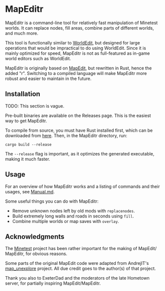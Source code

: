 # MapEditr

MapEditr is a command-line tool for relatively fast manipulation of Minetest
worlds. It can replace nodes, fill areas, combine parts of different worlds,
and much more.

This tool is functionally similar to [WorldEdit][1], but designed for large
operations that would be impractical to do using WorldEdit. Since it is mainly
optimized for speed, MapEditr is not as full-featured as in-game world editors
such as WorldEdit.

MapEditr is originally based on [MapEdit][2], but rewritten in Rust,
hence the added "r". Switching to a compiled language will make MapEditr more
robust and easier to maintain in the future.

[1]: https://github.com/Uberi/Minetest-WorldEdit
[2]: https://github.com/random-geek/MapEdit

## Installation

TODO: This section is vague.

Pre-built binaries are available on the Releases page. This is the easiest way
to get MapEditr.

To compile from source, you must have Rust installed first, which can be
downloaded from [here][3]. Then, in the MapEditr directory, run:

`cargo build --release`

The `--release` flag is important, as it optimizes the generated executable,
making it much faster.

[3]: https://www.rust-lang.org/tools/install

## Usage

For an overview of how MapEditr works and a listing of commands and their
usages, see [Manual.md](Manual.md).

Some useful things you can do with MapEditr:

- Remove unknown nodes left by old mods with `replacenodes`.
- Build extremely long walls and roads in seconds using `fill`.
- Combine multiple worlds or map saves with `overlay`.

## Acknowledgments

The [Minetest][4] project has been rather important for the making of MapEdit/
MapEditr, for obvious reasons.

Some parts of the original MapEdit code were adapted from AndrejIT's
[map_unexplore][5] project. All due credit goes to the author(s) of that
project.

Thank you also to ExeterDad and the moderators of the late Hometown server, for
partially inspiring MapEdit/MapEditr.

[4]: https://github.com/minetest/minetest
[5]: https://github.com/AndrejIT/map_unexplore
